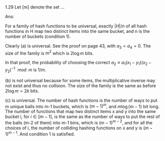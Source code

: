 1.29 Let [m] denote the set ...

Ans:

For a family of hash functions to be universal, exactly $|H|/n$ of all hash functions in H map two distinct items into the same bucket, and n is the number of buckets (condition 1).

Clearly (a) is universal. See the proof on page 43, with $a_3=a_4=0$. The size of the family is $m^2$ which is $2\log m$ bits.

In that proof, the probability of choosing the correct $a_2\equiv a_1(x_1-y_1)(x_2-y_2)^{-1} \mod m$ is $1/m$. 

(b) is not universal because for some items, the multiplicative inverse may not exist and thus no collision. The size of the family is the same as before $2\log m=2k$ bits.

(c) is universal. The number of hash functions is the number of ways to put m unique balls into m-1 buckets, which is $(m-1)^m$, and $m\log (m-1)$ bit long. The number of functions that map two distinct items x and y into the same bucket i, for $i\in [m-1]$, is the same as the number of ways to put the rest of the balls (m-2 of them) into m-1 bins, which is $(m-1)^{m-2}$, and for all the choices of i, the number of colliding hashing functions on x and y is $(m-1)^{m-1}$. And condition 1 is satisfied. 